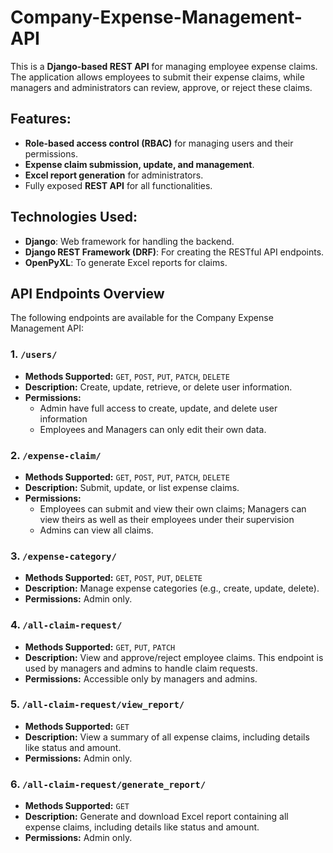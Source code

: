 # Company-Expense-Management-API

This is a **Django-based REST API** for managing employee expense claims. The application allows employees to submit their expense claims, while managers and administrators can review, approve, or reject these claims. 

## Features:
- **Role-based access control (RBAC)** for managing users and their permissions.
- **Expense claim submission, update, and management**.
- **Excel report generation** for administrators.
- Fully exposed **REST API** for all functionalities.

## Technologies Used:
- **Django**: Web framework for handling the backend.
- **Django REST Framework (DRF)**: For creating the RESTful API endpoints.
- **OpenPyXL**: To generate Excel reports for claims.

## API Endpoints Overview

The following endpoints are available for the Company Expense Management API:

### 1. `/users/`
- **Methods Supported:** `GET`, `POST`, `PUT`, `PATCH`, `DELETE`
- **Description:** Create, update, retrieve, or delete user information.
- **Permissions:**
  - Admin have full access to create, update, and delete user information
  - Employees and Managers can only edit their own data.

### 2. `/expense-claim/`
- **Methods Supported:** `GET`, `POST`, `PUT`, `PATCH`, `DELETE`
- **Description:** Submit, update, or list expense claims.
- **Permissions:**
  - Employees can submit and view their own claims; Managers can view theirs as well as their employees under their supervision
  - Admins can view all claims.

### 3. `/expense-category/`
- **Methods Supported:** `GET`, `POST`, `PUT`, `DELETE`
- **Description:** Manage expense categories (e.g., create, update, delete).
- **Permissions:** Admin only.

### 4. `/all-claim-request/`
- **Methods Supported:** `GET`, `PUT`, `PATCH`
- **Description:** View and approve/reject employee claims. This endpoint is used by managers and admins to handle claim requests.
- **Permissions:** Accessible only by managers and admins.

### 5. `/all-claim-request/view_report/`
- **Methods Supported:** `GET`
- **Description:** View a summary of all expense claims, including details like status and amount.
- **Permissions:** Admin only.

### 6. `/all-claim-request/generate_report/`
- **Methods Supported:** `GET`
- **Description:** Generate and download Excel report containing all expense claims, including details like status and amount.
- **Permissions:** Admin only.